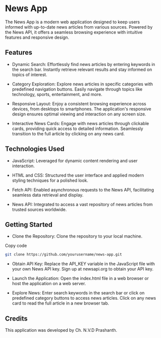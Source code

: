 # News App
The News App is a modern web application designed to keep users informed with up-to-date news articles from various sources. Powered by the News API, it offers a seamless browsing experience with intuitive features and responsive design.

## Features
- Dynamic Search: Effortlessly find news articles by entering keywords in the search bar. Instantly retrieve relevant results and stay informed on topics of interest.

- Category Exploration: Explore news articles in specific categories with predefined navigation buttons. Easily navigate through topics like technology, sports, entertainment, and more.

- Responsive Layout: Enjoy a consistent browsing experience across devices, from desktops to smartphones. The application's responsive design ensures optimal viewing and interaction on any screen size.

- Interactive News Cards: Engage with news articles through clickable cards, providing quick access to detailed information. Seamlessly transition to the full article by clicking on any news card.

## Technologies Used
- JavaScript: Leveraged for dynamic content rendering and user interaction.

- HTML and CSS: Structured the user interface and applied modern styling techniques for a polished look.

- Fetch API: Enabled asynchronous requests to the News API, facilitating seamless data retrieval and display.

- News API: Integrated to access a vast repository of news articles from trusted sources worldwide.

## Getting Started
- Clone the Repository: Clone the repository to your local machine.

Copy code
```bash
git clone https://github.com/yourusername/news-app.git
```
- Obtain API Key: Replace the API_KEY variable in the JavaScript file with your own News API key. Sign up at newsapi.org to obtain your API key.

- Launch the Application: Open the index.html file in a web browser or host the application on a web server.

- Explore News: Enter search keywords in the search bar or click on predefined category buttons to access news articles. Click on any news card to read the full article in a new browser tab.

## Credits
This application was developed by Ch. N.V.D Prashanth.

